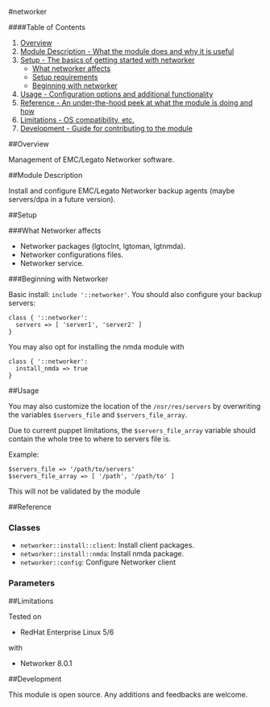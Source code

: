 #networker 

####Table of Contents

1. [Overview](#overview)
2. [Module Description - What the module does and why it is useful](#module-description)
3. [Setup - The basics of getting started with networker](#setup)
    * [What networker affects](#what-networker-affects)
    * [Setup requirements](#setup-requirements)
    * [Beginning with networker](#beginning-with-networker)
4. [Usage - Configuration options and additional functionality](#usage)
5. [Reference - An under-the-hood peek at what the module is doing and how](#reference)
5. [Limitations - OS compatibility, etc.](#limitations)
6. [Development - Guide for contributing to the module](#development)

##Overview

Management of EMC/Legato Networker software.

##Module Description

Install and configure EMC/Legato Networker backup agents (maybe servers/dpa in a future version).

##Setup

###What Networker affects

* Networker packages (lgtoclnt, lgtoman, lgtnmda).
* Networker configurations files.
* Networker service.

###Beginning with Networker

Basic install: `include '::networker'`.
You should also configure your backup servers:
```puppet
class { '::networker':
  servers => [ 'server1', 'server2' ]
}
```

You may also opt for installing the nmda module with
```puppet
class { '::networker':
  install_nmda => true
}
```
##Usage

You may also customize the location of the `/nsr/res/servers` by overwriting the variables `$servers_file` and `$servers_file_array`.

Due to current puppet limitations, the `$servers_file_array` variable should contain the whole tree to where to servers file is.

Example:
```puppet
$servers_file => '/path/to/servers'
$servers_file_array => [ '/path', '/path/to' ]
```
This will not be validated by the module

##Reference

### Classes
* `networker::install::client`: Install client packages.
* `networker::install::nmda`: Install nmda package.
* `networker::config`: Configure Networker client

### Parameters

##Limitations

Tested on
* RedHat Enterprise Linux 5/6

with
* Networker 8.0.1

##Development

This module is open source. Any additions and feedbacks are welcome.
